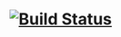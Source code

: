# [![Build Status](https://dev.azure.com/lokeon/KaliLinuxDocker/_apis/build/status/Lokeon.KaliLinuxDocker)](https://dev.azure.com/lokeon/KaliLinuxDocker/_build/latest?definitionId=1)